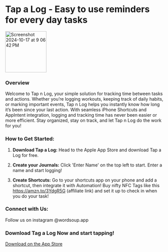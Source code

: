 # Tap a Log - Easy to use reminders for every day tasks

<img width="131" alt="Screenshot 2024-10-17 at 9 06 42 PM" src="https://github.com/user-attachments/assets/c09763e7-e9ca-454b-ae54-307e35cbf695">

### Overview

Welcome to Tap n Log, your simple solution for tracking time between tasks and actions. Whether you’re logging workouts, keeping track of daily habits, or marking important events, Tap n Log helps you instantly know how long it’s been since your last action. With seamless iPhone Shortcuts and AppIntent integration, logging and tracking time has never been easier or more efficient. Stay organized, stay on track, and let Tap n Log do the work for you!

### How to Get Started:

1. **Download Tap a Log:** Head to the Apple App Store and download Tap a Log for free.

2. **Create your Journals:** Click 'Enter Name' on the top left to start. Enter a name and start logging!

3. **Create Shortcuts:** Go to your shortcuts app on your phone and add a shortcut, then integrate it with Automation! Buy nifty NFC Tags like this https://amzn.to/3YdgR5G (affiliate link) and set it up to check in when you do your task!

### Connect with Us:

Follow us on instagram @wordsoup.app

### Download Tag a Log Now and start tapping!

[Download on the App Store](link-to-app-store) 
